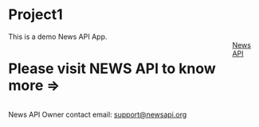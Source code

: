 # Project1
<DOCKTYPE html>
<html>
  <head>
    <style>
      .container{
        display: flex;
        flex-direction: row;
        }
    </style>
  </head>
  <body>
This is a demo News API App.

<div class="container">
<h1>Please visit NEWS API to know more =></h1> <a href="https://newsapi.org/">News API</a>
</div>


News API
Owner contact email: support@newsapi.org
</body>
</html>

